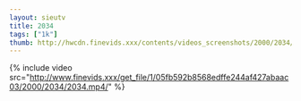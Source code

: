 ```yaml
--- 
layout: sieutv
title: 2034
tags: ["1k"]
thumb: http://hwcdn.finevids.xxx/contents/videos_screenshots/2000/2034/preview.mp4.jpg
---
```

{% include video src="http://www.finevids.xxx/get_file/1/05fb592b8568edffe244af427abaac03/2000/2034/2034.mp4/" %} 

